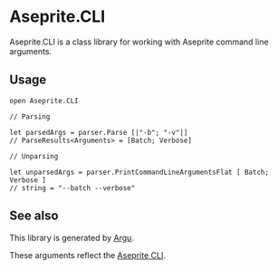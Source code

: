﻿# Aseprite.CLI

Aseprite.CLI is a class library for working with Aseprite command line arguments.

## Usage
```f#
open Aseprite.CLI

// Parsing

let parsedArgs = parser.Parse [|"-b"; "-v"|]
// ParseResults<Arguments> = [Batch; Verbose]

// Unparsing

let unparsedArgs = parser.PrintCommandLineArgumentsFlat [ Batch; Verbose ]
// string = "--batch --verbose"
```

## See also
This library is generated by [Argu](http://fsprojects.github.io/Argu/).

These arguments reflect the [Aseprite CLI](https://www.aseprite.org/docs/cli/).
